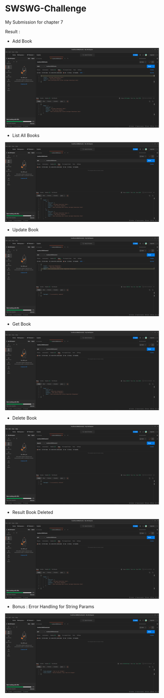 # SWSWG-Challenge
My Submission for chapter 7

Result :

- Add Book

![alt text](https://github.com/aderama2711/SWSWG-Chal/blob/C7/AddBook.png?raw=true)

- List All Books

![alt text](https://github.com/aderama2711/SWSWG-Chal/blob/C7/ListBook.png?raw=true)

- Update Book

![alt text](https://github.com/aderama2711/SWSWG-Chal/blob/C7/UpdateBook.png?raw=true)

- Get Book

![alt text](https://github.com/aderama2711/SWSWG-Chal/blob/C7/GetBook.png?raw=true)


- Delete Book

![alt text](https://github.com/aderama2711/SWSWG-Chal/blob/C7/DeleteBook.png?raw=true)

- Result Book Deleted

![alt text](https://github.com/aderama2711/SWSWG-Chal/blob/C7/ResultDeleteBook.png?raw=true)

- Bonus : Error Handling for String Params

![alt text](https://github.com/aderama2711/SWSWG-Chal/blob/C7/ErrorHandlingString.png?raw=true)

